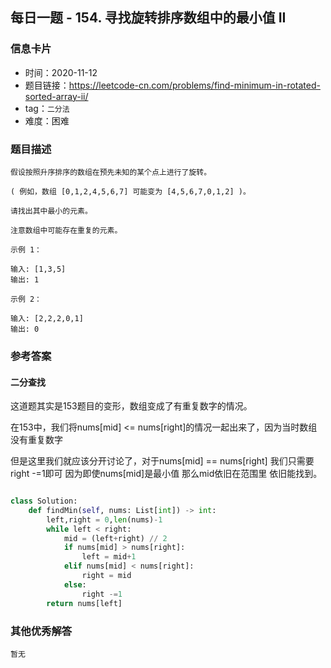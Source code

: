 ## 每日一题 - 154. 寻找旋转排序数组中的最小值 II

### 信息卡片

- 时间：2020-11-12
- 题目链接：https://leetcode-cn.com/problems/find-minimum-in-rotated-sorted-array-ii/
- tag：`二分法`
- 难度：困难

### 题目描述

```
假设按照升序排序的数组在预先未知的某个点上进行了旋转。

( 例如，数组 [0,1,2,4,5,6,7] 可能变为 [4,5,6,7,0,1,2] )。

请找出其中最小的元素。

注意数组中可能存在重复的元素。

示例 1：

输入: [1,3,5]
输出: 1

示例 2：

输入: [2,2,2,0,1]
输出: 0

```

### 参考答案


####  二分查找

这道题其实是153题目的变形，数组变成了有重复数字的情况。

在153中，我们将nums[mid] <= nums[right]的情况一起出来了，因为当时数组没有重复数字

但是这里我们就应该分开讨论了，对于nums[mid] == nums[right]  我们只需要right -=1即可
因为即使nums[mid]是最小值   那么mid依旧在范围里  依旧能找到。
 
```python

class Solution:
    def findMin(self, nums: List[int]) -> int:
        left,right = 0,len(nums)-1
        while left < right:
            mid = (left+right) // 2
            if nums[mid] > nums[right]:
                left = mid+1
            elif nums[mid] < nums[right]:
                right = mid
            else:
                right -=1
        return nums[left]

```

 



### 其他优秀解答

```
暂无
```



